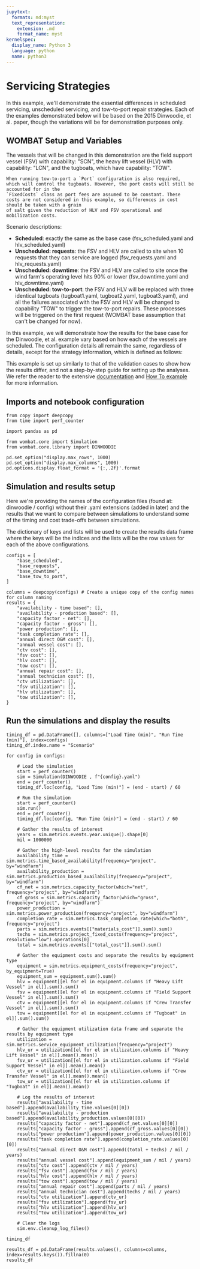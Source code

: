 ```yaml
---
jupytext:
  formats: md:myst
  text_representation:
    extension: .md
    format_name: myst
kernelspec:
  display_name: Python 3
  language: python
  name: python3
---
```


# Servicing Strategies

In this example, we'll demonstrate the essential differences in scheduled servicing, unscheduled servicing, and tow-to-port repair strategies. Each of the examples demonstrated below will be based on the 2015 Dinwoodie, et al. paper, though the variations will be for demonstration purposes only.

## WOMBAT Setup and Variables

The vessels that will be changed in this demonstration are the field support vessel (FSV) with capability: "SCN", the heavy lift vessel (HLV) with capability: "LCN", and the tugboats, which have capability: "TOW".

```{note}
When running tow-to-port a `Port` configuration is also required, which will control the tugboats. However, the port costs will still be accounted for in the
`FixedCosts` class as port fees are assumed to be constant. These costs are not considered in this example, so differences in cost should be taken with a grain
of salt given the reduction of HLV and FSV operational and mobilization costs.
```

Scenario descriptions:
- **Scheduled**: exactly the same as the base case (fsv_scheduled.yaml and hlv_scheduled.yaml)
- **Unscheduled: requests**: the FSV and HLV are called to site when 10 requests that
  they can service are logged (fsv_requests.yaml and hlv_requests.yaml)
- **Unscheduled: downtime**: the FSV and HLV are called to site once the wind farm's
  operating level hits 90% or lower (fsv_downtime.yaml and hlv_downtime.yaml)
 - **Unscheduled: tow-to-port**: the FSV and HLV will be replaced with three identical
  tugboats (tugboat1.yaml, tugboat2.yaml, tugboat3.yaml), and all the failures associated
  with the FSV and HLV will be changed to capability "TOW" to trigger the tow-to-port
  repairs. These processes will be triggered on the first request (WOMBAT base
  assumption that can't be changed for now).

In this example, we will demonstrate how the results for the base case for the Dinwoodie, et al. example vary based on how each of the vessels are scheduled. The configuration details all remain the same, regardless of details, except for the strategy information, which is defined as follows:

This example is set up similarly to that of the validation cases to show how the results differ, and not a step-by-step guide for setting up the analyses. We refer the reader to the extensive [documentation](../API/index.md) and [How To example](how_to.md) for more information.

## Imports and notebook configuration

```{code-cell} ipython3
from copy import deepcopy
from time import perf_counter

import pandas as pd

from wombat.core import Simulation
from wombat.core.library import DINWOODIE

pd.set_option("display.max_rows", 1000)
pd.set_option("display.max_columns", 1000)
pd.options.display.float_format = '{:,.2f}'.format
```

## Simulation and results setup

Here we're providing the names of the configuration files (found at: dinwoodie / config)
without their .yaml extensions (added in later) and the results that we want to compare
between simulations to understand some of the timing and cost trade-offs between
simulations.

The dictionary of keys and lists will be used to create the results data frame where the
keys will be the indices and the lists will be the row values for each of the above
configurations.

```{code-cell} ipython3
configs = [
    "base_scheduled",
    "base_requests",
    "base_downtime",
    "base_tow_to_port",
]

columns = deepcopy(configs) # Create a unique copy of the config names for column naming
results = {
    "availability - time based": [],
    "availability - production based": [],
    "capacity factor - net": [],
    "capacity factor - gross": [],
    "power production": [],
    "task completion rate": [],
    "annual direct O&M cost": [],
    "annual vessel cost": [],
    "ctv cost": [],
    "fsv cost": [],
    "hlv cost": [],
    "tow cost": [],
    "annual repair cost": [],
    "annual technician cost": [],
    "ctv utilization": [],
    "fsv utilization": [],
    "hlv utilization": [],
    "tow utilization": [],
}
```

## Run the simulations and display the results

```{code-cell} ipython3
timing_df = pd.DataFrame([], columns=["Load Time (min)", "Run Time (min)"], index=configs)
timing_df.index.name = "Scenario"

for config in configs:

    # Load the simulation
    start = perf_counter()
    sim = Simulation(DINWOODIE , f"{config}.yaml")
    end = perf_counter()
    timing_df.loc[config, "Load Time (min)"] = (end - start) / 60

    # Run the simulation
    start = perf_counter()
    sim.run()
    end = perf_counter()
    timing_df.loc[config, "Run Time (min)"] = (end - start) / 60

    # Gather the results of interest
    years = sim.metrics.events.year.unique().shape[0]
    mil = 1000000

    # Gather the high-level results for the simulation
    availability_time = sim.metrics.time_based_availability(frequency="project", by="windfarm")
    availability_production = sim.metrics.production_based_availability(frequency="project", by="windfarm")
    cf_net = sim.metrics.capacity_factor(which="net", frequency="project", by="windfarm")
    cf_gross = sim.metrics.capacity_factor(which="gross", frequency="project", by="windfarm")
    power_production = sim.metrics.power_production(frequency="project", by="windfarm")
    completion_rate = sim.metrics.task_completion_rate(which="both", frequency="project")
    parts = sim.metrics.events[["materials_cost"]].sum().sum()
    techs = sim.metrics.project_fixed_costs(frequency="project", resolution="low").operations[0]
    total = sim.metrics.events[["total_cost"]].sum().sum()

    # Gather the equipment costs and separate the results by equipment type
    equipment = sim.metrics.equipment_costs(frequency="project", by_equipment=True)
    equipment_sum = equipment.sum().sum()
    hlv = equipment[[el for el in equipment.columns if "Heavy Lift Vessel" in el]].sum().sum()
    fsv = equipment[[el for el in equipment.columns if "Field Support Vessel" in el]].sum().sum()
    ctv = equipment[[el for el in equipment.columns if "Crew Transfer Vessel" in el]].sum().sum()
    tow = equipment[[el for el in equipment.columns if "Tugboat" in el]].sum().sum()

    # Gather the equipment utilization data frame and separate the results by equipment type
    utilization = sim.metrics.service_equipment_utilization(frequency="project")
    hlv_ur = utilization[[el for el in utilization.columns if "Heavy Lift Vessel" in el]].mean().mean()
    fsv_ur = utilization[[el for el in utilization.columns if "Field Support Vessel" in el]].mean().mean()
    ctv_ur = utilization[[el for el in utilization.columns if "Crew Transfer Vessel" in el]].mean().mean()
    tow_ur = utilization[[el for el in utilization.columns if "Tugboat" in el]].mean().mean()

    # Log the results of interest
    results["availability - time based"].append(availability_time.values[0][0])
    results["availability - production based"].append(availability_production.values[0][0])
    results["capacity factor - net"].append(cf_net.values[0][0])
    results["capacity factor - gross"].append(cf_gross.values[0][0])
    results["power production"].append(power_production.values[0][0])
    results["task completion rate"].append(completion_rate.values[0][0])
    results["annual direct O&M cost"].append((total + techs) / mil / years)
    results["annual vessel cost"].append(equipment_sum / mil / years)
    results["ctv cost"].append(ctv / mil / years)
    results["fsv cost"].append(fsv / mil / years)
    results["hlv cost"].append(hlv / mil / years)
    results["tow cost"].append(tow / mil / years)
    results["annual repair cost"].append(parts / mil / years)
    results["annual technician cost"].append(techs / mil / years)
    results["ctv utilization"].append(ctv_ur)
    results["fsv utilization"].append(fsv_ur)
    results["hlv utilization"].append(hlv_ur)
    results["tow utilization"].append(tow_ur)

    # Clear the logs
    sim.env.cleanup_log_files()

timing_df
```

```{code-cell} ipython3
results_df = pd.DataFrame(results.values(), columns=columns, index=results.keys()).fillna(0)
results_df
```
